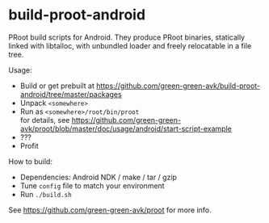 # build-proot-android

PRoot build scripts for Android. They produce PRoot binaries, statically linked with libtalloc, with unbundled loader and freely relocatable in a file tree.

Usage:
- Build or get prebuilt at https://github.com/green-green-avk/build-proot-android/tree/master/packages
- Unpack `<somewhere>`
- Run as `<somewhere>/root/bin/proot`\
for details, see https://github.com/green-green-avk/proot/blob/master/doc/usage/android/start-script-example
- ???
- Profit

How to build:
 - Dependencies: Android NDK / make / tar / gzip
 - Tune `config` file to match your environment
 - Run `./build.sh`

See https://github.com/green-green-avk/proot for more info.
